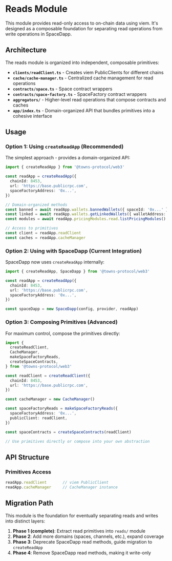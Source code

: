 # Reads Module

This module provides read-only access to on-chain data using viem. It's designed as a composable foundation for separating read operations from write operations in SpaceDapp.

## Architecture

The reads module is organized into independent, composable primitives:

- **`clients/readClient.ts`** - Creates viem PublicClients for different chains
- **`cache/cache-manager.ts`** - Centralized cache management for read operations
- **`contracts/space.ts`** - Space contract wrappers
- **`contracts/space-factory.ts`** - SpaceFactory contract wrappers
- **`aggregators/`** - Higher-level read operations that compose contracts and caches
- **`app/index.ts`** - Domain-organized API that bundles primitives into a cohesive interface

## Usage

### Option 1: Using `createReadApp` (Recommended)

The simplest approach - provides a domain-organized API:

```typescript
import { createReadApp } from '@towns-protocol/web3'

const readApp = createReadApp({
  chainId: 8453,
  url: 'https://base.publicrpc.com',
  spaceFactoryAddress: '0x...',
})

// Domain-organized methods
const banned = await readApp.wallets.bannedWallets({ spaceId: '0x...' })
const linked = await readApp.wallets.getLinkedWallets({ walletAddress: '0x...' })
const modules = await readApp.pricingModules.read.listPricingModules()

// Access to primitives
const client = readApp.readClient
const caches = readApp.cacheManager
```

### Option 2: Using with SpaceDapp (Current Integration)

SpaceDapp now uses `createReadApp` internally:

```typescript
import { createReadApp, SpaceDapp } from '@towns-protocol/web3'

const readApp = createReadApp({
  chainId: 8453,
  url: 'https://base.publicrpc.com',
  spaceFactoryAddress: '0x...',
})

const spaceDapp = new SpaceDapp(config, provider, readApp)
```

### Option 3: Composing Primitives (Advanced)

For maximum control, compose the primitives directly:

```typescript
import {
  createReadClient,
  CacheManager,
  makeSpaceFactoryReads,
  createSpaceContracts,
} from '@towns-protocol/web3'

const readClient = createReadClient({
  chainId: 8453,
  url: 'https://base.publicrpc.com',
})

const cacheManager = new CacheManager()

const spaceFactoryReads = makeSpaceFactoryReads({
  spaceFactoryAddress: '0x...',
  publicClient: readClient,
})

const spaceContracts = createSpaceContracts(readClient)

// Use primitives directly or compose into your own abstraction
```

## API Structure

### Primitives Access

```typescript
readApp.readClient       // viem PublicClient
readApp.cacheManager     // CacheManager instance
```

## Migration Path

This module is the foundation for eventually separating reads and writes into distinct layers:

1. **Phase 1 (complete)**: Extract read primitives into `reads/` module
2. **Phase 2**: Add more domains (spaces, channels, etc.), expand coverage
3. **Phase 3**: Deprecate SpaceDapp read methods, guide migration to `createReadApp`
4. **Phase 4**: Remove SpaceDapp read methods, making it write-only

